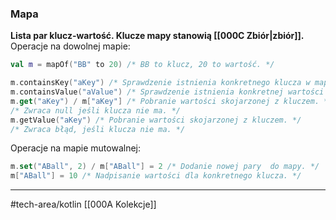 ### Mapa
**Lista par klucz-wartość. Klucze mapy stanowią [[000C Zbiór|zbiór]].**
Operacje na dowolnej mapie:
```kotlin
val m = mapOf("BB" to 20) /* BB to klucz, 20 to wartość. */

m.containsKey("aKey") /* Sprawdzenie istnienia konkretnego klucza w mapie. */
m.containsValue("aValue") /* Sprawdzenie istnienia konkretnej wartości w mapie. */
m.get("aKey") / m["aKey"] /* Pobranie wartości skojarzonej z kluczem. */
/* Zwraca null jeśli klucza nie ma. */
m.getValue("aKey") /* Pobranie wartości skojarzonej z kluczem. */
/* Zwraca błąd, jeśli klucza nie ma. */
```
Operacje na mapie mutowalnej:
```kotlin
m.set("ABall", 2) / m["ABall"] = 2 /* Dodanie nowej pary  do mapy. */
m["ABall"] = 10 /* Nadpisanie wartości dla konkretnego klucza. */
```
---

#tech-area/kotlin 
[[000A Kolekcje]]